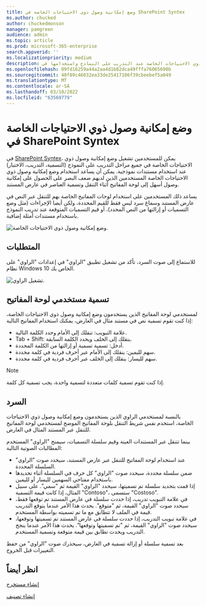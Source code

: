 ```yaml
---
title: وضع إمكانية وصول ذوي الاحتياجات الخاصة في SharePoint Syntex
ms.author: chucked
author: chuckedmonson
manager: pamgreen
audience: admin
ms.topic: article
ms.prod: microsoft-365-enterprise
search.appverid: ''
ms.localizationpriority: medium
description: تعرف على كيفية استخدام وضع ميزات إمكانية وصول ذوي الاحتياجات الخاصة عند التدريب على النماذج واستخدامها في SharePoint Syntex.
ms.openlocfilehash: 09fd16259a44a2aa4d1b82dca49fffa76065690b
ms.sourcegitcommit: 40f89c46032ea33de25417106f39cbeebef5a049
ms.translationtype: MT
ms.contentlocale: ar-SA
ms.lasthandoff: 03/10/2022
ms.locfileid: "63569779"
---
```

# <a name="accessibility-mode-in-sharepoint-syntex"></a>وضع إمكانية وصول ذوي الاحتياجات الخاصة في SharePoint Syntex

في [SharePoint Syntex](index.md)، يمكن للمستخدمين تشغيل وضع إمكانية وصول ذوي الاحتياجات الخاصة في جميع مراحل التدريب على النموذج (التسمية، التدريب، الاختبار) عند استخدام مستندات نموذجية. يمكن أن يساعد استخدام وضع إمكانية وصول ذوي الاحتياجات الخاصة المستخدمين الذين لديهم ضعف البصر على الحصول على إمكانية وصول أسهل إلى لوحة المفاتيح أثناء التنقل وتسمية العناصر في عارض المستند.

يساعد ذلك المستخدمين على استخدام لوحات المفاتيح الخاصة بهم للتنقل عبر النص في عارض المستند وسماع سرد ليس فقط للقيم المحددة، ولكن أيضا الإجراءات (مثل وضع التسميات أو إزالتها من النص المحدد)، أو قيم التسميات المتوقعة عند تدريب النموذج باستخدام مستندات أمثلة إضافية. 


![وضع إمكانية وصول ذوي الاحتياجات الخاصة.](../media/content-understanding/accessibility-mode.png)

## <a name="requirements"></a>المتطلبات

للاستماع إلى صوت السرد، تأكد من تشغيل تطبيق "الراوي" في [](https://support.microsoft.com/windows/complete-guide-to-narrator-e4397a0d-ef4f-b386-d8ae-c172f109bdb1) إعدادات "الراوي" على نظام Windows 10 الخاص بك.

![تشغيل الراوي.](../media/content-understanding/narrator-settings.png)

## <a name="labeling-for-keyboard-users"></a>تسمية مستخدمي لوحة المفاتيح

لمستخدمي لوحة المفاتيح الذين يستخدمون وضع إمكانية وصول ذوي الاحتياجات الخاصة، إذا كنت تقوم تسمية نص في مستند مثال في العارض، يمكنك استخدام المفاتيح التالية:

- علامة التبويب: تنقلك إلى الأمام وحدد الكلمة التالية.
- Tab + Shift: ينقلك إلى الخلف ويحدد الكلمة السابقة.
- أدخل: تسمية تسمية أو إزالتها من الكلمة المحددة.
- سهم لليمين: ينقلك إلى الأمام عبر أحرف فردية في كلمة محددة.
- سهم لليسار: ينقلك إلى الخلف عبر أحرف فردية في كلمة محددة.

> [!NOTE]
> إذا كنت تقوم تسمية كلمات متعددة لتسمية واحدة، يجب تسمية كل كلمة.


## <a name="narration"></a>السرد

بالنسبة لمستخدمي الراوي الذين يستخدمون وضع إمكانية وصول ذوي الاحتياجات الخاصة، استخدم نفس شريط التنقل بلوحة المفاتيح الموضح لمستخدمي لوحة المفاتيح للتنقل عبر المستند المثال في العارض.

بينما تتنقل عبر المستندات العينة وقيم سلسلة التسميات، سيمنح "الراوي" المستخدم المطالبات الصوتية التالية:

- عند استخدام لوحة المفاتيح للتنقل عبر عارض المستند، سيحدد صوت "الراوي" السلسلة المحددة.
- ضمن سلسلة محددة، سيحدد صوت "الراوي" كل حرف في السلسلة أثناء تحديدها باستخدام مفتاحي السهمين لليسار أو لليمين.
- إذا قمت بتحديد سلسلة تم تسميتها، سيحدد "الراوي" القيمة ثم "سمي".  على سبيل المثال، إذا كانت قيمة التسمية "Contoso"، ستسمى "Costoso". 
- في علامة التبويب تدريب، إذا حددت سلسلة في عارض المستند تم توقعها فقط، سيحدد صوت "الراوي" القيمة، ثم "متوقع". يحدث هذا الأمر عندما يتوقع التدريب قيمة في الملف لا تتطابق مع ما تم تسميته بواسطة المستخدم.
- في علامة تبويب التدريب، إذا حددت سلسلة في عارض المستند تم تسميتها وتوقعها، سيحدد صوت "الراوي" القيمة، ثم "تم تسميتها وتوقعها". يحدث هذا الأمر عندما ينجح التدريب ويحدث تطابق بين قيمة متوقعة وتسمية المستخدم.

بعد تسمية سلسلة أو إزالة تسمية في العارض، سيحذرك صوت "الراوي" من حفظ التغييرات قبل الخروج.

## <a name="see-also"></a>انظر أيضاً

[إنشاء مستخرج](create-an-extractor.md)

[إنشاء تصنيف](create-a-classifier.md)










 


  
  



